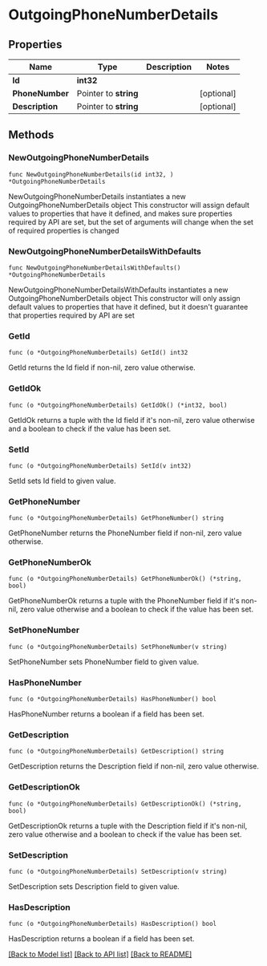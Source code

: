 # OutgoingPhoneNumberDetails

## Properties

Name | Type | Description | Notes
------------ | ------------- | ------------- | -------------
**Id** | **int32** |  | 
**PhoneNumber** | Pointer to **string** |  | [optional] 
**Description** | Pointer to **string** |  | [optional] 

## Methods

### NewOutgoingPhoneNumberDetails

`func NewOutgoingPhoneNumberDetails(id int32, ) *OutgoingPhoneNumberDetails`

NewOutgoingPhoneNumberDetails instantiates a new OutgoingPhoneNumberDetails object
This constructor will assign default values to properties that have it defined,
and makes sure properties required by API are set, but the set of arguments
will change when the set of required properties is changed

### NewOutgoingPhoneNumberDetailsWithDefaults

`func NewOutgoingPhoneNumberDetailsWithDefaults() *OutgoingPhoneNumberDetails`

NewOutgoingPhoneNumberDetailsWithDefaults instantiates a new OutgoingPhoneNumberDetails object
This constructor will only assign default values to properties that have it defined,
but it doesn't guarantee that properties required by API are set

### GetId

`func (o *OutgoingPhoneNumberDetails) GetId() int32`

GetId returns the Id field if non-nil, zero value otherwise.

### GetIdOk

`func (o *OutgoingPhoneNumberDetails) GetIdOk() (*int32, bool)`

GetIdOk returns a tuple with the Id field if it's non-nil, zero value otherwise
and a boolean to check if the value has been set.

### SetId

`func (o *OutgoingPhoneNumberDetails) SetId(v int32)`

SetId sets Id field to given value.


### GetPhoneNumber

`func (o *OutgoingPhoneNumberDetails) GetPhoneNumber() string`

GetPhoneNumber returns the PhoneNumber field if non-nil, zero value otherwise.

### GetPhoneNumberOk

`func (o *OutgoingPhoneNumberDetails) GetPhoneNumberOk() (*string, bool)`

GetPhoneNumberOk returns a tuple with the PhoneNumber field if it's non-nil, zero value otherwise
and a boolean to check if the value has been set.

### SetPhoneNumber

`func (o *OutgoingPhoneNumberDetails) SetPhoneNumber(v string)`

SetPhoneNumber sets PhoneNumber field to given value.

### HasPhoneNumber

`func (o *OutgoingPhoneNumberDetails) HasPhoneNumber() bool`

HasPhoneNumber returns a boolean if a field has been set.

### GetDescription

`func (o *OutgoingPhoneNumberDetails) GetDescription() string`

GetDescription returns the Description field if non-nil, zero value otherwise.

### GetDescriptionOk

`func (o *OutgoingPhoneNumberDetails) GetDescriptionOk() (*string, bool)`

GetDescriptionOk returns a tuple with the Description field if it's non-nil, zero value otherwise
and a boolean to check if the value has been set.

### SetDescription

`func (o *OutgoingPhoneNumberDetails) SetDescription(v string)`

SetDescription sets Description field to given value.

### HasDescription

`func (o *OutgoingPhoneNumberDetails) HasDescription() bool`

HasDescription returns a boolean if a field has been set.


[[Back to Model list]](../README.md#documentation-for-models) [[Back to API list]](../README.md#documentation-for-api-endpoints) [[Back to README]](../README.md)


